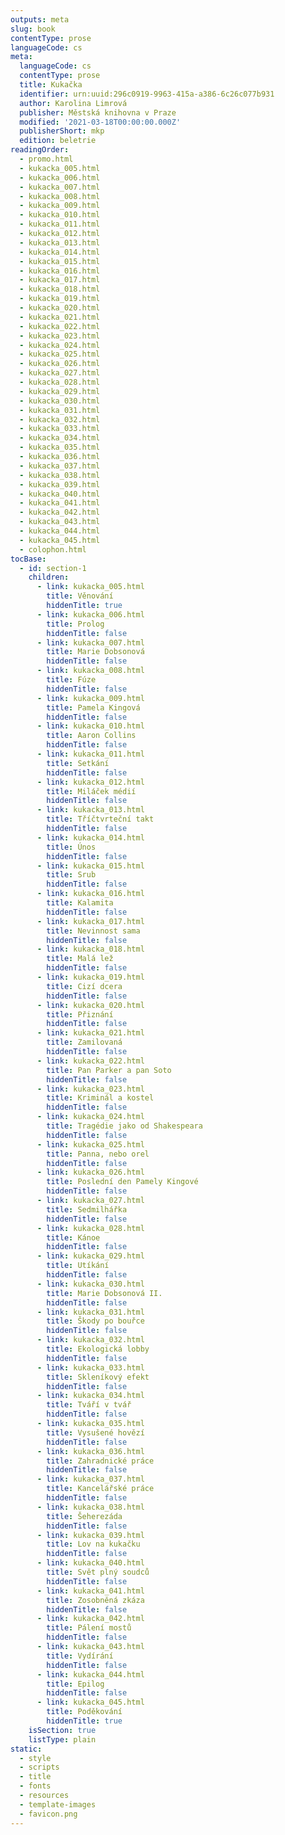 ```yaml
---
outputs: meta
slug: book
contentType: prose
languageCode: cs
meta:
  languageCode: cs
  contentType: prose
  title: Kukačka
  identifier: urn:uuid:296c0919-9963-415a-a386-6c26c077b931
  author: Karolina Limrová
  publisher: Městská knihovna v Praze
  modified: '2021-03-18T00:00:00.000Z'
  publisherShort: mkp
  edition: beletrie
readingOrder:
  - promo.html
  - kukacka_005.html
  - kukacka_006.html
  - kukacka_007.html
  - kukacka_008.html
  - kukacka_009.html
  - kukacka_010.html
  - kukacka_011.html
  - kukacka_012.html
  - kukacka_013.html
  - kukacka_014.html
  - kukacka_015.html
  - kukacka_016.html
  - kukacka_017.html
  - kukacka_018.html
  - kukacka_019.html
  - kukacka_020.html
  - kukacka_021.html
  - kukacka_022.html
  - kukacka_023.html
  - kukacka_024.html
  - kukacka_025.html
  - kukacka_026.html
  - kukacka_027.html
  - kukacka_028.html
  - kukacka_029.html
  - kukacka_030.html
  - kukacka_031.html
  - kukacka_032.html
  - kukacka_033.html
  - kukacka_034.html
  - kukacka_035.html
  - kukacka_036.html
  - kukacka_037.html
  - kukacka_038.html
  - kukacka_039.html
  - kukacka_040.html
  - kukacka_041.html
  - kukacka_042.html
  - kukacka_043.html
  - kukacka_044.html
  - kukacka_045.html
  - colophon.html
tocBase:
  - id: section-1
    children:
      - link: kukacka_005.html
        title: Věnování
        hiddenTitle: true
      - link: kukacka_006.html
        title: Prolog
        hiddenTitle: false
      - link: kukacka_007.html
        title: Marie Dobsonová
        hiddenTitle: false
      - link: kukacka_008.html
        title: Fúze
        hiddenTitle: false
      - link: kukacka_009.html
        title: Pamela Kingová
        hiddenTitle: false
      - link: kukacka_010.html
        title: Aaron Collins
        hiddenTitle: false
      - link: kukacka_011.html
        title: Setkání
        hiddenTitle: false
      - link: kukacka_012.html
        title: Miláček médií
        hiddenTitle: false
      - link: kukacka_013.html
        title: Tříčtvrteční takt
        hiddenTitle: false
      - link: kukacka_014.html
        title: Únos
        hiddenTitle: false
      - link: kukacka_015.html
        title: Srub
        hiddenTitle: false
      - link: kukacka_016.html
        title: Kalamita
        hiddenTitle: false
      - link: kukacka_017.html
        title: Nevinnost sama
        hiddenTitle: false
      - link: kukacka_018.html
        title: Malá lež
        hiddenTitle: false
      - link: kukacka_019.html
        title: Cizí dcera
        hiddenTitle: false
      - link: kukacka_020.html
        title: Přiznání
        hiddenTitle: false
      - link: kukacka_021.html
        title: Zamilovaná
        hiddenTitle: false
      - link: kukacka_022.html
        title: Pan Parker a pan Soto
        hiddenTitle: false
      - link: kukacka_023.html
        title: Kriminál a kostel
        hiddenTitle: false
      - link: kukacka_024.html
        title: Tragédie jako od Shakespeara
        hiddenTitle: false
      - link: kukacka_025.html
        title: Panna, nebo orel
        hiddenTitle: false
      - link: kukacka_026.html
        title: Poslední den Pamely Kingové
        hiddenTitle: false
      - link: kukacka_027.html
        title: Sedmilhářka
        hiddenTitle: false
      - link: kukacka_028.html
        title: Kánoe
        hiddenTitle: false
      - link: kukacka_029.html
        title: Utíkání
        hiddenTitle: false
      - link: kukacka_030.html
        title: Marie Dobsonová II.
        hiddenTitle: false
      - link: kukacka_031.html
        title: Škody po bouřce
        hiddenTitle: false
      - link: kukacka_032.html
        title: Ekologická lobby
        hiddenTitle: false
      - link: kukacka_033.html
        title: Skleníkový efekt
        hiddenTitle: false
      - link: kukacka_034.html
        title: Tváří v tvář
        hiddenTitle: false
      - link: kukacka_035.html
        title: Vysušené hovězí
        hiddenTitle: false
      - link: kukacka_036.html
        title: Zahradnické práce
        hiddenTitle: false
      - link: kukacka_037.html
        title: Kancelářské práce
        hiddenTitle: false
      - link: kukacka_038.html
        title: Šeherezáda
        hiddenTitle: false
      - link: kukacka_039.html
        title: Lov na kukačku
        hiddenTitle: false
      - link: kukacka_040.html
        title: Svět plný soudců
        hiddenTitle: false
      - link: kukacka_041.html
        title: Zosobněná zkáza
        hiddenTitle: false
      - link: kukacka_042.html
        title: Pálení mostů
        hiddenTitle: false
      - link: kukacka_043.html
        title: Vydírání
        hiddenTitle: false
      - link: kukacka_044.html
        title: Epilog
        hiddenTitle: false
      - link: kukacka_045.html
        title: Poděkování
        hiddenTitle: true
    isSection: true
    listType: plain
static:
  - style
  - scripts
  - title
  - fonts
  - resources
  - template-images
  - favicon.png
---
```

